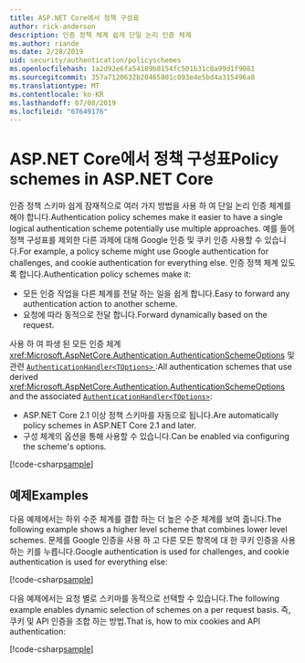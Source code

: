 ```yaml
---
title: ASP.NET Core에서 정책 구성표
author: rick-anderson
description: 인증 정책 체계 쉽게 단일 논리 인증 체계
ms.author: riande
ms.date: 2/28/2019
uid: security/authentication/policyschemes
ms.openlocfilehash: 1a2d92e6fa54189b8154fc501b31c8a99d1f9081
ms.sourcegitcommit: 357a7120632b20465801c093e4e5bd4a315496a8
ms.translationtype: MT
ms.contentlocale: ko-KR
ms.lasthandoff: 07/08/2019
ms.locfileid: "67649176"
---
```

# <a name="policy-schemes-in-aspnet-core"></a><span data-ttu-id="98045-103">ASP.NET Core에서 정책 구성표</span><span class="sxs-lookup"><span data-stu-id="98045-103">Policy schemes in ASP.NET Core</span></span>

<span data-ttu-id="98045-104">인증 정책 스키마 쉽게 잠재적으로 여러 가지 방법을 사용 하 여 단일 논리 인증 체계를 해야 합니다.</span><span class="sxs-lookup"><span data-stu-id="98045-104">Authentication policy schemes make it easier to have a single logical authentication scheme potentially use multiple approaches.</span></span> <span data-ttu-id="98045-105">예를 들어 정책 구성표를 제외한 다른 과제에 대해 Google 인증 및 쿠키 인증 사용할 수 있습니다.</span><span class="sxs-lookup"><span data-stu-id="98045-105">For example, a policy scheme might use Google authentication for challenges, and cookie authentication for everything else.</span></span> <span data-ttu-id="98045-106">인증 정책 체계 있도록 합니다.</span><span class="sxs-lookup"><span data-stu-id="98045-106">Authentication policy schemes make it:</span></span>

* <span data-ttu-id="98045-107">모든 인증 작업을 다른 체계를 전달 하는 일을 쉽게 합니다.</span><span class="sxs-lookup"><span data-stu-id="98045-107">Easy to forward any authentication action to another scheme.</span></span>
* <span data-ttu-id="98045-108">요청에 따라 동적으로 전달 합니다.</span><span class="sxs-lookup"><span data-stu-id="98045-108">Forward dynamically based on the request.</span></span>

<span data-ttu-id="98045-109">사용 하 여 파생 된 모든 인증 체계 <xref:Microsoft.AspNetCore.Authentication.AuthenticationSchemeOptions> 및 관련 [ `AuthenticationHandler<TOptions>` ](/dotnet/api/microsoft.aspnetcore.authentication.authenticationhandler-1):</span><span class="sxs-lookup"><span data-stu-id="98045-109">All authentication schemes that use derived <xref:Microsoft.AspNetCore.Authentication.AuthenticationSchemeOptions> and the associated [`AuthenticationHandler<TOptions>`](/dotnet/api/microsoft.aspnetcore.authentication.authenticationhandler-1):</span></span>

* <span data-ttu-id="98045-110">ASP.NET Core 2.1 이상 정책 스키마를 자동으로 됩니다.</span><span class="sxs-lookup"><span data-stu-id="98045-110">Are automatically policy schemes in ASP.NET Core 2.1 and later.</span></span>
* <span data-ttu-id="98045-111">구성 체계의 옵션을 통해 사용할 수 있습니다.</span><span class="sxs-lookup"><span data-stu-id="98045-111">Can be enabled via configuring the scheme's options.</span></span>

[!code-csharp[sample](policyschemes/samples/AuthenticationSchemeOptions.cs?name=snippet)]

## <a name="examples"></a><span data-ttu-id="98045-112">예제</span><span class="sxs-lookup"><span data-stu-id="98045-112">Examples</span></span>

<span data-ttu-id="98045-113">다음 예제에서는 하위 수준 체계를 결합 하는 더 높은 수준 체계를 보여 줍니다.</span><span class="sxs-lookup"><span data-stu-id="98045-113">The following example shows a higher level scheme that combines lower level schemes.</span></span> <span data-ttu-id="98045-114">문제를 Google 인증을 사용 하 고 다른 모든 항목에 대 한 쿠키 인증을 사용 하는 키를 누릅니다.</span><span class="sxs-lookup"><span data-stu-id="98045-114">Google authentication is used for challenges, and cookie authentication is used for everything else:</span></span>

[!code-csharp[sample](policyschemes/samples/Startup.cs?name=snippet1)]

<span data-ttu-id="98045-115">다음 예제에서는 요청 별로 스키마를 동적으로 선택할 수 있습니다.</span><span class="sxs-lookup"><span data-stu-id="98045-115">The following example enables dynamic selection of schemes on a per request basis.</span></span> <span data-ttu-id="98045-116">즉, 쿠키 및 API 인증을 조합 하는 방법.</span><span class="sxs-lookup"><span data-stu-id="98045-116">That is, how to mix cookies and API authentication:</span></span>

 <!-- REVIEW, missing If set in public Func<HttpContext, string> ForwardDefaultSelector -->

[!code-csharp[sample](policyschemes/samples/Startup.cs?name=snippet2)]
